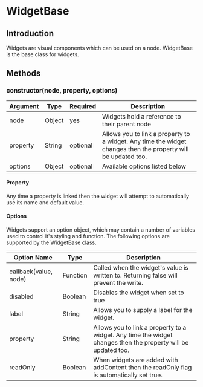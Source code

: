 # WidgetBase

## Introduction
Widgets are visual components which can be used on a node.  WidgetBase is the base class for widgets.

## Methods

### constructor(node, property, options)

| Argument | Type  | Required | Description |
|----------|-------|----------|-------------|
| node | Object | yes | Widgets hold a reference to their parent node |
| property | String | optional | Allows you to link a property to a widget.  Any time the widget changes then the property will be updated too. |
| options | Object | optional | Available options listed below |

#### Property

Any time a property is linked then the widget will attempt to automatically use its name and default value.  

#### Options

Widgets support an option object, which may contain a number of variables used to control it's styling and function.  The following options are supported by the WidgetBase class.

| Option Name | Type | Description |
|-------------|------|-------------|
| callback(value, node) | Function | Called when the widget's value is written to.  Returning false will prevent the write. |
| disabled | Boolean | Disables the widget when set to true |
| label | String | Allows you to supply a label for the widget. |
| property | String | Allows you to link a property to a widget.  Any time the widget changes then the property will be updated too. |
| readOnly | Boolean | When widgets are added with addContent then the readOnly flag is automatically set true. |